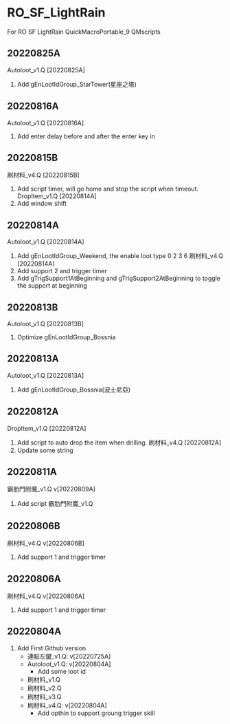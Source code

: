 # RO_SF_LightRain
For RO SF LightRain QuickMacroPortable_9 QMscripts

## 20220825A
Autoloot_v1.Q [20220825A]
1. Add gEnLootIdGroup_StarTower(星座之塔)

## 20220816A
Autoloot_v1.Q [20220816A]
1. Add enter delay before and after the enter key in

## 20220815B
刷材料_v4.Q [20220815B]
1. Add script timer, will go home and stop the script when timeout.
DropItem_v1.Q [20220814A]
1. Add window shift

## 20220814A
Autoloot_v1.Q [20220814A]
1. Add gEnLootIdGroup_Weekend, the enable loot type 0 2 3 6
刷材料_v4.Q [20220814A]
1. Add support 2 and trigger timer
2. Add gTrigSupport1AtBeginning and gTrigSupport2AtBeginning to toggle the support at beginning

## 20220813B
Autoloot_v1.Q [20220813B]
1. Optimize gEnLootIdGroup_Bossnia

## 20220813A
Autoloot_v1.Q [20220813A]
1. Add gEnLootIdGroup_Bossnia(波士尼亞)

## 20220812A
DropItem_v1.Q [20220812A]
1. Add script to auto drop the item when drilling.
刷材料_v4.Q [20220812A]
1. Update some string

## 20220811A
霸肋門附魔_v1.Q v[20220809A]
1. Add script 霸肋門附魔_v1.Q

## 20220806B
刷材料_v4.Q v[20220806B]
1. Add support 1 and trigger timer

## 20220806A
刷材料_v4.Q v[20220806A]
1. Add support 1 and trigger timer

## 20220804A
1. Add First Github version
	- 連點左鍵_v1.Q: v[20220725A]
    - Autoloot_v1.Q: v[20220804A]
	    - Add some loot id
	- 刷材料_v1.Q
	- 刷材料_v2.Q
	- 刷材料_v3.Q
	- 刷材料_v4.Q: v[20220804A]
		- Add opthin to support groung trigger skill